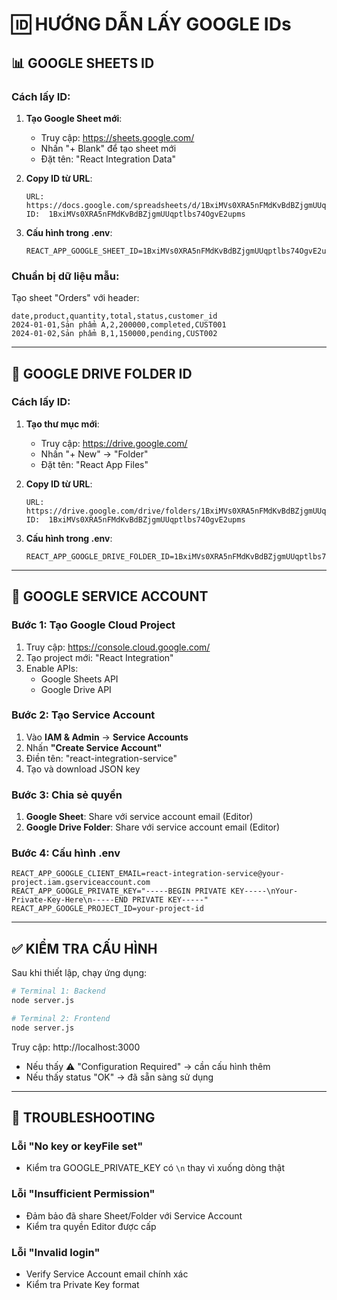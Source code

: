 # 🆔 HƯỚNG DẪN LẤY GOOGLE IDs

## 📊 GOOGLE SHEETS ID

### Cách lấy ID:

1. **Tạo Google Sheet mới**:
   - Truy cập: https://sheets.google.com/
   - Nhấn "+ Blank" để tạo sheet mới
   - Đặt tên: "React Integration Data"

2. **Copy ID từ URL**:

   ```
   URL: https://docs.google.com/spreadsheets/d/1BxiMVs0XRA5nFMdKvBdBZjgmUUqptlbs74OgvE2upms/edit
   ID:  1BxiMVs0XRA5nFMdKvBdBZjgmUUqptlbs74OgvE2upms
   ```

3. **Cấu hình trong .env**:
   ```env
   REACT_APP_GOOGLE_SHEET_ID=1BxiMVs0XRA5nFMdKvBdBZjgmUUqptlbs74OgvE2upms
   ```

### Chuẩn bị dữ liệu mẫu:

Tạo sheet "Orders" với header:

```
date,product,quantity,total,status,customer_id
2024-01-01,Sản phẩm A,2,200000,completed,CUST001
2024-01-02,Sản phẩm B,1,150000,pending,CUST002
```

---

## 📁 GOOGLE DRIVE FOLDER ID

### Cách lấy ID:

1. **Tạo thư mục mới**:
   - Truy cập: https://drive.google.com/
   - Nhấn "+ New" → "Folder"
   - Đặt tên: "React App Files"

2. **Copy ID từ URL**:

   ```
   URL: https://drive.google.com/drive/folders/1BxiMVs0XRA5nFMdKvBdBZjgmUUqptlbs74OgvE2upms
   ID:  1BxiMVs0XRA5nFMdKvBdBZjgmUUqptlbs74OgvE2upms
   ```

3. **Cấu hình trong .env**:
   ```env
   REACT_APP_GOOGLE_DRIVE_FOLDER_ID=1BxiMVs0XRA5nFMdKvBdBZjgmUUqptlbs74OgvE2upms
   ```

---

## 🔐 GOOGLE SERVICE ACCOUNT

### Bước 1: Tạo Google Cloud Project

1. Truy cập: https://console.cloud.google.com/
2. Tạo project mới: "React Integration"
3. Enable APIs:
   - Google Sheets API
   - Google Drive API

### Bước 2: Tạo Service Account

1. Vào **IAM & Admin** → **Service Accounts**
2. Nhấn **"Create Service Account"**
3. Điền tên: "react-integration-service"
4. Tạo và download JSON key

### Bước 3: Chia sẻ quyền

1. **Google Sheet**: Share với service account email (Editor)
2. **Google Drive Folder**: Share với service account email (Editor)

### Bước 4: Cấu hình .env

```env
REACT_APP_GOOGLE_CLIENT_EMAIL=react-integration-service@your-project.iam.gserviceaccount.com
REACT_APP_GOOGLE_PRIVATE_KEY="-----BEGIN PRIVATE KEY-----\nYour-Private-Key-Here\n-----END PRIVATE KEY-----"
REACT_APP_GOOGLE_PROJECT_ID=your-project-id
```

---

## ✅ KIỂM TRA CẤU HÌNH

Sau khi thiết lập, chạy ứng dụng:

```bash
# Terminal 1: Backend
node server.js

# Terminal 2: Frontend
node server.js
```

Truy cập: http://localhost:3000

- Nếu thấy ⚠️ "Configuration Required" → cần cấu hình thêm
- Nếu thấy status "OK" → đã sẵn sàng sử dụng

---

## 🔧 TROUBLESHOOTING

### Lỗi "No key or keyFile set"

- Kiểm tra GOOGLE_PRIVATE_KEY có `\n` thay vì xuống dòng thật

### Lỗi "Insufficient Permission"

- Đảm bảo đã share Sheet/Folder với Service Account
- Kiểm tra quyền Editor được cấp

### Lỗi "Invalid login"

- Verify Service Account email chính xác
- Kiểm tra Private Key format
